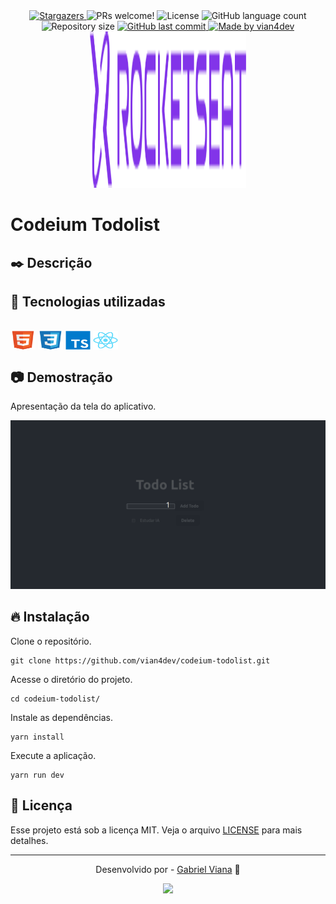 <div align="center">
  <a href="https://github.com/vian4dev/codeium-todolist/stargazers">
    <img alt="Stargazers" src="https://img.shields.io/github/stars/vian4dev/codeium-todolist?style=social">
  </a>
  
  <img alt="PRs welcome!" src="https://img.shields.io/static/v1?label=PRs&message=welcome&color=7159c1&labelColor=000000" />
  <img alt="License" src="https://img.shields.io/static/v1?label=license&message=MIT&color=7159c1&labelColor=000000">
  <img alt="GitHub language count" src="https://img.shields.io/github/languages/count/vian4dev/codeium-todolist?color=%2304D361">
  <img alt="Repository size" src="https://img.shields.io/github/repo-size/vian4dev/codeium-todolist">
	
  <a href="https://github.com/vian4dev/codeium-todolist/commits/master">
    <img alt="GitHub last commit" src="https://img.shields.io/github/last-commit/vian4dev/codeium-todolist">
  </a>
  
  <a href="https://www.linkedin.com/in/vianadev/">
    <img alt="Made by vian4dev" src="https://img.shields.io/badge/made%20by-vian4dev-%2304D361">
  </a>
</div>

<div align="center">
  <img src="https://raw.githubusercontent.com/vian4dev/vian4dev/bfae0da7d97ab8f10a008d3fdea6f2e2181fa3ca/.github/rocketseat.svg" width="250" height="250" alt="Rocketseat">
</div>

# Codeium Todolist

## ✒️ Descrição

## 🚀 Tecnologias utilizadas
<div style="display: inline_block"><br>
<img align="center" alt="img-html" height="30" width="40" src="https://raw.githubusercontent.com/devicons/devicon/master/icons/html5/html5-original.svg">
  
<img align="center" alt="img-css" height="30" width="40" src="https://raw.githubusercontent.com/devicons/devicon/master/icons/css3/css3-original.svg">

  <img align="center" alt="img-typescript" height="30" width="40" src="https://raw.githubusercontent.com/devicons/devicon/master/icons/typescript/typescript-original.svg">

  <img align="center" alt="img-react" height="30" width="40" src="https://raw.githubusercontent.com/devicons/devicon/master/icons/react/react-original.svg">
</div>

## 📷 Demostração
Apresentação da tela do aplicativo.
<div align="center">
  <img src="./.github/codeium-todolist.gif" alt="codeium-todolist" />
</div>

## 🔥 Instalação
Clone o repositório.
~~~
git clone https://github.com/vian4dev/codeium-todolist.git
~~~
Acesse o diretório do projeto.
~~~
cd codeium-todolist/
~~~
Instale as dependências.
~~~
yarn install 
~~~
Execute a aplicação.
~~~
yarn run dev
~~~

## 📝 Licença
Esse projeto está sob a licença MIT. Veja o arquivo [LICENSE](LICENSE) para mais detalhes.

---
<div align="center"> 
 <p>Desenvolvido por - <a href="https://github.com/vian4dev">Gabriel Viana</a> 🤖</p>
 
 <a href="https://www.linkedin.com/in/vianadev" target="_blank"><img src="https://img.shields.io/badge/-LinkedIn-%230077B5?style=for-the-badge&logo=linkedin&logoColor=white" target="_blank"></a> 
</div>
